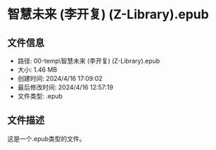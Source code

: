 ﻿# 智慧未来 (李开复) (Z-Library).epub

## 文件信息
- 路径: 00-temp\智慧未来 (李开复) (Z-Library).epub
- 大小: 1.46 MB
- 创建时间: 2024/4/16 17:09:02
- 最后修改时间: 2024/4/16 12:57:19
- 文件类型: .epub

## 文件描述
这是一个.epub类型的文件。

